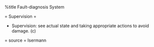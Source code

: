 %title Fault-diagnosis System

= Supervision =
- Supervision: see actual state and taking appropriate actions to avoid
  damage. (c)

= source =
Isermann
